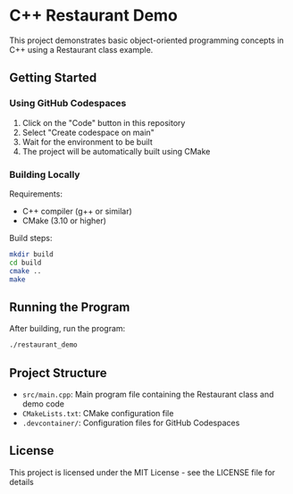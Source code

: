 # C++ Restaurant Demo

This project demonstrates basic object-oriented programming concepts in C++ using a Restaurant class example.

## Getting Started

### Using GitHub Codespaces

1. Click on the "Code" button in this repository
2. Select "Create codespace on main"
3. Wait for the environment to be built
4. The project will be automatically built using CMake

### Building Locally

Requirements:
- C++ compiler (g++ or similar)
- CMake (3.10 or higher)

Build steps:
```bash
mkdir build
cd build
cmake ..
make
```

## Running the Program

After building, run the program:

```bash
./restaurant_demo
```


## Project Structure

- `src/main.cpp`: Main program file containing the Restaurant class and demo code
- `CMakeLists.txt`: CMake configuration file
- `.devcontainer/`: Configuration files for GitHub Codespaces

## License

This project is licensed under the MIT License - see the LICENSE file for details

